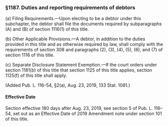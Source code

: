 ### §1187. Duties and reporting requirements of debtors ###

(a) Filing Requirements.—Upon electing to be a debtor under this subchapter, the debtor shall file the documents required by subparagraphs (A) and (B) of section 1116(1) of this title.

(b) Other Applicable Provisions.—A debtor, in addition to the duties provided in this title and as otherwise required by law, shall comply with the requirements of section 308 and paragraphs (2), (3), (4), (5), (6), and (7) of section 1116 of this title.

(c) Separate Disclosure Statement Exemption.—If the court orders under section 1181(b) of this title that section 1125 of this title applies, section 1125(f) of this title shall apply.

(Added Pub. L. 116–54, §2(a), Aug. 23, 2019, 133 Stat. 1081.)

#### Effective Date ####

Section effective 180 days after Aug. 23, 2019, see section 5 of Pub. L. 116–54, set out as an Effective Date of 2019 Amendment note under section 101 of this title.